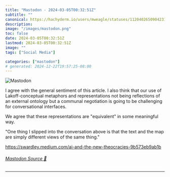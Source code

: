 ```yaml
---
title: "Mastodon - 2024-03-05T00:32:51Z"
subtitle: ""
canonical: https://hachyderm.io/users/mweagle/statuses/112040265090423141
description:
image: "/images/mastodon.png"
toc: false
date: 2024-03-05T00:32:51Z
lastmod: 2024-03-05T00:32:51Z
image: ""
tags: ["Social Media"]

categories: ["mastodon"]
# generated: 2024-12-22T19:57:25-08:00
---
```

![Mastodon](/images/mastodon.png)

<p>I agree with the general sentiment of this article. I also think that our use of Lakoff-conceptual metaphors and representations not being reflections of an external ontology but a communal negotiation is going to be challenging for conversational interfaces. </p><p>We agree that these representations are &quot;equivalent&quot; in some meaningful way. </p><p>&quot;One thing I slipped into the conversation above is that the text and the map are simply different views of the same thing.&quot;</p><p><a href="https://swardley.medium.com/ai-and-the-new-theocracies-9b573eb9ab1b" target="_blank" rel="nofollow noopener noreferrer" translate="no"><span class="invisible">https://</span><span class="ellipsis">swardley.medium.com/ai-and-the</span><span class="invisible">-new-theocracies-9b573eb9ab1b</span></a></p>


###### [Mastodon Source 🐘](https://hachyderm.io/@mweagle/112040265090423141)

___
